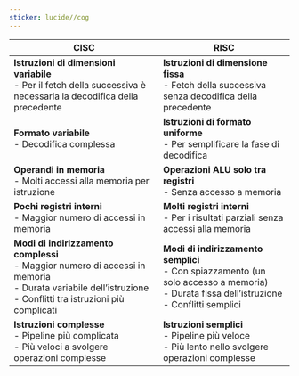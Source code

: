 ```yaml
---
sticker: lucide//cog
---
```

 
|CISC|RISC|
|---|---|
|**Istruzioni di dimensioni variabile**  <br>- Per il fetch della successiva è necessaria la decodifica della precedente|**Istruzioni di dimensione fissa**  <br>- Fetch della successiva senza decodifica della precedente|
|**Formato variabile**  <br>- Decodifica complessa|**Istruzioni di formato uniforme**  <br>- Per semplificare la fase di decodifica|
|**Operandi in memoria**  <br>- Molti accessi alla memoria per istruzione|**Operazioni ALU solo tra registri**  <br>- Senza accesso a memoria|
|**Pochi registri interni**  <br>- Maggior numero di accessi in memoria|**Molti registri interni**  <br>- Per i risultati parziali senza accessi alla memoria|
|**Modi di indirizzamento complessi**  <br>- Maggior numero di accessi in memoria  <br>- Durata variabile dell’istruzione  <br>- Conflitti tra istruzioni più complicati|**Modi di indirizzamento semplici**  <br>- Con spiazzamento (un solo accesso a memoria)  <br>- Durata fissa dell’istruzione  <br>- Conflitti semplici|
|**Istruzioni complesse**  <br>- Pipeline più complicata  <br>- Più veloci a svolgere operazioni complesse|**Istruzioni semplici**  <br>- Pipeline più veloce  <br>- Più lento nello svolgere operazioni complesse|